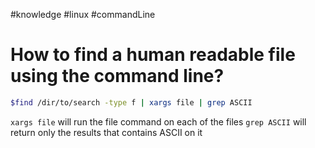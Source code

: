 #knowledge
#linux
#commandLine

# How to find a human readable file using the command line?

```sh
$find /dir/to/search -type f | xargs file | grep ASCII
```

`xargs file` will run the file command on each of the files
`grep ASCII` will return only the results that contains ASCII on it
